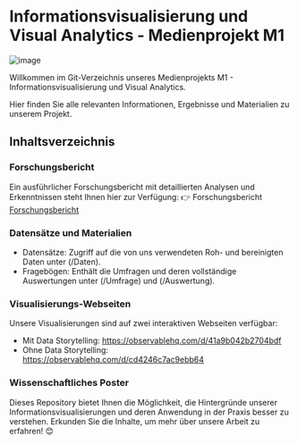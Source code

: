 # Informationsvisualisierung und Visual Analytics - Medienprojekt M1
![image](https://cordis.europa.eu/docs/article/images/2020-03/415479.jpg)

Willkommen im Git-Verzeichnis unseres Medienprojekts M1 - Informationsvisualisierung und Visual Analytics. 

Hier finden Sie alle relevanten Informationen, Ergebnisse und Materialien zu unserem Projekt.

## Inhaltsverzeichnis
### Forschungsbericht
Ein ausführlicher Forschungsbericht mit detaillierten Analysen und Erkenntnissen steht Ihnen hier zur Verfügung:
👉 Forschungsbericht [Forschungsbericht](Informationsvisualisierung-und-Visual-Analytics-M1-/M1%20Forschungsbeitrag_Data%20Storytelling.pdf)

### Datensätze und Materialien
- Datensätze: Zugriff auf die von uns verwendeten Roh- und bereinigten Daten unter (/Daten).
- Fragebögen: Enthält die Umfragen und deren vollständige Auswertungen unter (/Umfrage) und (/Auswertung). 

### Visualisierungs-Webseiten
Unsere Visualisierungen sind auf zwei interaktiven Webseiten verfügbar:
- Mit Data Storytelling: https://observablehq.com/d/41a9b042b2704bdf
- Ohne Data Storytelling: https://observablehq.com/d/cd4246c7ac9ebb64

### Wissenschaftliches Poster

Dieses Repository bietet Ihnen die Möglichkeit, die Hintergründe unserer Informationsvisualisierungen und deren Anwendung in der Praxis besser zu verstehen. Erkunden Sie die Inhalte, um mehr über unsere Arbeit zu erfahren! 😊
